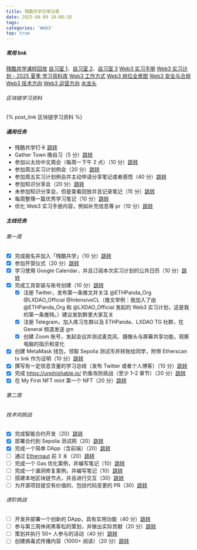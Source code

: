 ```yaml
---
title: 残酷共学日常记录
date: 2025-08-09 18:08:10
tags:
categories: 'Web3'
top: true
---
```


##### 常用 link

[残酷共学课程回放](https://www.youtube.com/@ethpanda)
[自习室 1](https://app.gather.town/app/rdVZGSe5QCKhvwzv/Web3InternshipProgram)、[自习室 2](https://app.gather.town/app/fA4NvSTebBYflpNI/Web3InternshipProgram2)、[自习室 3](https://app.gather.town/app/fA4NvSTebBYflpNI/Web3InternshipProgram3)
[Web3 实习手册](https://web3intern.xyz/zh/)<!-- more -->
[Web3 实习计划 - 2025 夏季 学习资料库](https://ethpanda.notion.site/2025-summer-web3-internship-program)
[Web3 工作方式](https://web3intern.xyz/zh/remote-work-guide/)
[Web3 岗位全景图](https://web3intern.xyz/zh/position-introduction/)
[Web3 安全与合规](https://web3intern.xyz/zh/security/)
[Web3 技术方向](https://web3intern.xyz/zh/smart-contract-development/)
[Web3 运营方向](https://web3intern.xyz/zh/community-intern/)
[水龙头](https://faucets.pk910.de/)

###### 区块链学习资料

{% post_link 区块链学习资料 %}

##### 通用任务

- 残酷共学打卡 [跳转](https://intensivecolearn.ing/programs/Web3_Internship_Program)
- Gather Town 晚自习（5 分）[跳转](https://tally.so/r/nGAXjQ?github=Lukeeeeeeeeee&task=%E9%80%9A%E7%94%A8%E4%BB%BB%E5%8A%A1%EF%BC%9AGather%20Town%20%E6%99%9A%E8%87%AA%E4%B9%A0%EF%BC%885%20%E5%88%86%EF%BC%89&point=5)
- 参加以太坊中文周会（每周一下午 2 点）（10 分）[跳转](https://tally.so/r/nGAXjQ?github=Lukeeeeeeeeee&task=%E9%80%9A%E7%94%A8%E4%BB%BB%E5%8A%A1%EF%BC%9A%E5%8F%82%E5%8A%A0%E4%BB%A5%E5%A4%AA%E5%9D%8A%E4%B8%AD%E6%96%87%E5%91%A8%E4%BC%9A%EF%BC%8810%20%E5%88%86%EF%BC%89&point=10)
- 参加周五实习计划例会（20 分）[跳转](https://tally.so/r/nGAXjQ?github=Lukeeeeeeeeee&task=%E9%80%9A%E7%94%A8%E4%BB%BB%E5%8A%A1%EF%BC%9A%E5%8F%82%E5%8A%A0%E5%91%A8%E4%BA%94%E5%AE%9E%E4%B9%A0%E8%AE%A1%E5%88%92%E4%BE%8B%E4%BC%9A%EF%BC%8820%20%E5%88%86%EF%BC%89&point=20)
- 参加周五实习计划例会并主动申请分享笔记或者感悟（40 分）[跳转](https://tally.so/r/nGAXjQ?github=Lukeeeeeeeeee&task=%E9%80%9A%E7%94%A8%E4%BB%BB%E5%8A%A1%EF%BC%9A%E5%8F%82%E5%8A%A0%E5%91%A8%E4%BA%94%E5%AE%9E%E4%B9%A0%E8%AE%A1%E5%88%92%E4%BE%8B%E4%BC%9A%E5%B9%B6%E4%B8%BB%E5%8A%A8%E7%94%B3%E8%AF%B7%E5%88%86%E4%BA%AB%E7%AC%94%E8%AE%B0%E6%88%96%E8%80%85%E6%84%9F%E6%82%9F%EF%BC%8840%20%E5%88%86%EF%BC%89&point=40)
- 参加知识分享会（20 分）[跳转](https://tally.so/r/nGAXjQ?github=Lukeeeeeeeeee&task=%E9%80%9A%E7%94%A8%E4%BB%BB%E5%8A%A1%EF%BC%9A%E5%8F%82%E5%8A%A0%E7%9F%A5%E8%AF%86%E5%88%86%E4%BA%AB%E4%BC%9A%EF%BC%8820%20%E5%88%86%EF%BC%89&point=20)
- 未参加知识分享会，但是查看回放并且记录笔记（15 分）[跳转](https://tally.so/r/nGAXjQ?github=Lukeeeeeeeeee&task=%E9%80%9A%E7%94%A8%E4%BB%BB%E5%8A%A1%EF%BC%9A%E6%9C%AA%E5%8F%82%E5%8A%A0%E7%9F%A5%E8%AF%86%E5%88%86%E4%BA%AB%E4%BC%9A%EF%BC%8C%E4%BD%86%E6%98%AF%E6%9F%A5%E7%9C%8B%E5%9B%9E%E6%94%BE%E5%B9%B6%E4%B8%94%E8%AE%B0%E5%BD%95%E7%AC%94%E8%AE%B0%EF%BC%8815%20%E5%88%86%EF%BC%89&point=15)
- 每周整理一篇优秀学习笔记（10 分）[跳转](https://tally.so/r/nGAXjQ?github=Lukeeeeeeeeee&task=%E9%80%9A%E7%94%A8%E4%BB%BB%E5%8A%A1%EF%BC%9A%E6%95%B4%E7%90%86%E4%B8%80%E7%AF%87%E4%BC%98%E7%A7%80%E5%AD%A6%E4%B9%A0%E7%AC%94%E8%AE%B0%EF%BC%8810%20%E5%88%86%EF%BC%89&point=10)
- 优化 Web3 实习手册内容，例如补充信息等 pr（10 分）[跳转](https://tally.so/r/nGAXjQ?github=Lukeeeeeeeeee&task=%E9%80%9A%E7%94%A8%E4%BB%BB%E5%8A%A1%EF%BC%9A%E4%BC%98%E5%8C%96%20Web3%20%E5%AE%9E%E4%B9%A0%E6%89%8B%E5%86%8C%E5%86%85%E5%AE%B9%EF%BC%8810%20%E5%88%86%EF%BC%89&point=10)

##### 主线任务

###### 第一周

- [x] 完成报名并加入「残酷共学」（10 分）[跳转](https://tally.so/r/nGAXjQ?github=Lukeeeeeeeeee&task=%E7%AC%AC%200%20%E5%91%A8%EF%BC%9A%E5%AE%8C%E6%88%90%E6%8A%A5%E5%90%8D%E5%B9%B6%E5%8A%A0%E5%85%A5%E3%80%8C%E6%AE%8B%E9%85%B7%E5%85%B1%E5%AD%A6%E3%80%8D%EF%BC%8810%20%E5%88%86%EF%BC%89&point=10)
- [x] 参加开营仪式（20 分）[跳转](https://tally.so/r/nGAXjQ?github=Lukeeeeeeeeee&task=%E7%AC%AC%200%20%E5%91%A8%EF%BC%9A%E5%BC%80%E8%90%A5%E4%BB%AA%E5%BC%8F%EF%BC%8820%20%E5%88%86%EF%BC%89&point=20)
- [x] 学习使用 Google Calendar，并且订阅本次实习计划的公共日历（10 分）[跳转](https://tally.so/r/nGAXjQ?github=Lukeeeeeeeeee&task=%E7%AC%AC%200%20%E5%91%A8%EF%BC%9A%E5%AD%A6%E4%B9%A0%E4%BD%BF%E7%94%A8%20Google%20Calendar%EF%BC%8C%E5%B9%B6%E4%B8%94%E8%AE%A2%E9%98%85%E6%9C%AC%E6%AC%A1%E5%AE%9E%E4%B9%A0%E8%AE%A1%E5%88%92%E7%9A%84%E5%85%AC%E5%85%B1%E6%97%A5%E5%8E%86%EF%BC%8810%20%E5%88%86%EF%BC%89&point=10)
- [x] 完成工具安装与账号创建（10 分）[跳转](https://tally.so/r/nGAXjQ?github=Lukeeeeeeeeee&task=%E7%AC%AC%201%20%E5%91%A8%EF%BC%9A%E5%AE%8C%E6%88%90%E5%B7%A5%E5%85%B7%E5%AE%89%E8%A3%85%E4%B8%8E%E8%B4%A6%E5%8F%B7%E5%88%9B%E5%BB%BA%EF%BC%88%E5%90%AB%E8%87%B3%E5%B0%91%E4%B8%89%E9%A1%B9%E5%AD%90%E4%BB%BB%E5%8A%A1%EF%BC%89%EF%BC%8810%20%E5%88%86%EF%BC%89&point=10)
  - [x] 注册 Twitter，发布第一条推文并关注 @ETHPanda_Org @LXDAO_Official @IntensiveCL（推文举例：我加入了由@ETHPanda_Org 和 @LXDAO_Official 发起的 Web3 实习计划，这是我的第一条推特。）建议发到群里大家互关
  - [x] 注册 Telegram，加入练习生群以及 ETHPanda、LXDAO TG 社群，在 General 频道发送 gm
  - [x] 创建 Zoom 账号，发起会议并测试麦克风、摄像头与屏幕共享功能，观察电脑的指示和变化
- [x] 创建 MetaMask 钱包，领取 Sepolia 测试币并转账给同学，附带 Etherscan tx link 作为证明（10 分）[跳转](https://tally.so/r/nGAXjQ?github=Lukeeeeeeeeee&task=%E7%AC%AC%201%20%E5%91%A8%EF%BC%9A%E5%88%9B%E5%BB%BA%20MetaMask%20%E9%92%B1%E5%8C%85%EF%BC%8C%E9%A2%86%E5%8F%96%20Sepolia%20%E6%B5%8B%E8%AF%95%E5%B8%81%E5%B9%B6%E8%BD%AC%E8%B4%A6%E7%BB%99%E5%90%8C%E5%AD%A6%EF%BC%8810%20%E5%88%86%EF%BC%89&point=10)
- [x] 撰写有一定信息含量的学习总结（发布 Twitter 或者个人博客）（10 分）[跳转](https://tally.so/r/nGAXjQ?github=Lukeeeeeeeeee&task=%E7%AC%AC%201%20%E5%91%A8%EF%BC%9A%E6%92%B0%E5%86%99%E6%9C%89%E4%B8%80%E5%AE%9A%E4%BF%A1%E6%81%AF%E5%90%AB%E9%87%8F%E7%9A%84%E5%AD%A6%E4%B9%A0%E6%80%BB%E7%BB%93%EF%BC%88%E5%8F%91%E5%B8%83%20Twitter%20%E6%88%96%E8%80%85%E4%B8%AA%E4%BA%BA%E5%8D%9A%E5%AE%A2%EF%BC%89%EF%BC%8810%20%E5%88%86%EF%BC%89&point=10)
- [x] 完成 https://unphishable.io/ 钓鱼攻防挑战（至少 1–2 章节）（20 分）[跳转](https://tally.so/r/nGAXjQ?github=Lukeeeeeeeeee&task=%E7%AC%AC%201%20%E5%91%A8%EF%BC%9A%E5%AE%8C%E6%88%90%E9%92%93%E9%B1%BC%E6%94%BB%E9%98%B2%E6%8C%91%E6%88%98%EF%BC%88%E8%87%B3%E5%B0%91%201%E2%80%932%20%E7%AB%A0%E8%8A%82%EF%BC%89%EF%BC%8820%20%E5%88%86%EF%BC%89&point=20)
- [x] 在 My First NFT mint 第一个 NFT（20 分）[跳转](https://tally.so/r/nGAXjQ?github=Lukeeeeeeeeee&task=%E7%AC%AC%201%20%E5%91%A8%EF%BC%9A%E5%9C%A8%20My%20First%20NFT%20mint%20%E7%AC%AC%E4%B8%80%E4%B8%AA%20NFT%EF%BC%8820%20%E5%88%86%EF%BC%89&point=20)

###### 第二周

###### 技术向挑战

- [x] 完成智能合约开发（20）[跳转](https://tally.so/r/nGAXjQ?github=Lukeeeeeeeeee&task=第%202%20周（技术向）：完成智能合约开发（20%20分）&point=20)
- [x] 部署合约到 Sepolia 测试网（20）[跳转](https://tally.so/r/nGAXjQ?github=Lukeeeeeeeeee&task=第%202%20周（技术向）：部署合约到%20Sepolia%20测试网（20%20分）&point=20)
- [x] 完成一个简单 DApp（含前端）（20）[跳转](https://tally.so/r/nGAXjQ?github=Lukeeeeeeeeee&task=第%202%20周（技术向）：完成一个简单%20DApp（含前端）（20%20分）&point=20)
- [ ] 通过 [Ethernaut](https://ethernaut.openzeppelin.com/) 前 3 关（20）[跳转](https://tally.so/r/nGAXjQ?github=Lukeeeeeeeeee&task=第%202%20周（技术向）：通过%20Ethernaut%20前%203%20关（20%20分）&point=20)
- [ ] 完成一个 Gas 优化案例，并编写笔记（10）[跳转](https://tally.so/r/nGAXjQ?github=Lukeeeeeeeeee&task=第%202%20周（技术向）：完成一个%20Gas%20优化案例，并编写笔记（10%20分）&point=10)
- [ ] 完成一个漏洞修复案例，并编写笔记（10）[跳转](https://tally.so/r/nGAXjQ?github=Lukeeeeeeeeee&task=第%202%20周（技术向）：完成一个漏洞修复案例，并编写笔记（10%20分）&point=10)
- [ ] 搭建本地区块链节点，并且进行交互（30）[跳转](https://tally.so/r/nGAXjQ?github=Lukeeeeeeeeee&task=第%202%20周（技术向）：搭建本地区块链节点，并且进行交互（30%20分）&point=30)
- [ ] 为开源项目提交有价值的、包括代码变更的 PR（30）[跳转](https://tally.so/r/nGAXjQ?github=Lukeeeeeeeeee&task=第%202%20周（技术向）：为开源项目提交有价值的、包括代码变更的%20PR（30%20分）&point=30)

###### 进阶挑战

- [ ] 开发并部署一个创新的 DApp，具有实用功能（40 分）[跳转](https://tally.so/r/nGAXjQ?github=Lukeeeeeeeeee&task=%E7%AC%AC%202%20%E5%91%A8%EF%BC%9A%E5%BC%80%E5%8F%91%E5%B9%B6%E9%83%A8%E7%BD%B2%E4%B8%80%E4%B8%AA%E5%88%9B%E6%96%B0%E7%9A%84%20DApp%EF%BC%8C%E5%85%B7%E6%9C%89%E5%AE%9E%E7%94%A8%E5%8A%9F%E8%83%BD%EF%BC%8840%20%E5%88%86%EF%BC%89&point=40)
- [ ] 参与第三周休闲黑客松的策划，并做出实际贡献（20 分）[跳转](https://tally.so/r/nGAXjQ?github=Lukeeeeeeeeee&task=%E7%AC%AC%202%20%E5%91%A8%EF%BC%9A%E5%8F%82%E4%B8%8E%E7%AC%AC%E4%B8%89%E5%91%A8%E4%BC%91%E9%97%B2%E9%BB%91%E5%AE%A2%E6%9D%BE%E7%9A%84%E7%AD%96%E5%88%92%EF%BC%8C%E5%B9%B6%E5%81%9A%E5%87%BA%E5%AE%9E%E9%99%85%E8%B4%A1%E7%8C%AE%EF%BC%8820%20%E5%88%86%EF%BC%89&point=20)
- [ ] 策划并执行 50+ 人参与的活动（40 分）[跳转](https://tally.so/r/nGAXjQ?github=Lukeeeeeeeeee&task=%E7%AC%AC%202%20%E5%91%A8%EF%BC%9A%E7%AD%96%E5%88%92%E5%B9%B6%E6%89%A7%E8%A1%8C%2050+%20%E4%BA%BA%E5%8F%82%E4%B8%8E%E7%9A%84%E6%B4%BB%E5%8A%A8%EF%BC%8840%20%E5%88%86%EF%BC%89&point=40)
- [ ] 创建病毒式传播内容（1000+ 阅读）（20 分）[跳转](https://tally.so/r/nGAXjQ?github=Lukeeeeeeeeee&task=%E7%AC%AC%202%20%E5%91%A8%EF%BC%9A%E5%88%9B%E5%BB%BA%E7%97%85%E6%AF%92%E5%BC%8F%E4%BC%A0%E6%92%AD%E5%86%85%E5%AE%B9%EF%BC%881000+%20%E9%98%85%E8%AF%BB%EF%BC%89%EF%BC%8820%20%E5%88%86%EF%BC%89&point=20)
